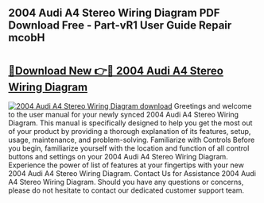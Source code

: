 ## 2004 Audi A4 Stereo Wiring Diagram PDF Download Free - Part-vR1 User Guide Repair mcobH

# <h2><a href="http://dfksi6v.blite.top/?on=2004+Audi+A4+Stereo+Wiring+Diagram">🔗Download New 👉🔴 2004 Audi A4 Stereo Wiring Diagram</a></h2>

[![2004 Audi A4 Stereo Wiring Diagram download](https://i.imgur.com/lujVjoI.png)](http://dfksi6v.blite.top/?on=2004+Audi+A4+Stereo+Wiring+Diagram)
Greetings and welcome to the user manual for your newly synced 2004 Audi A4 Stereo Wiring Diagram. This manual is specifically designed to help you get the most out of your product by providing a thorough explanation of its features, setup, usage, maintenance, and problem-solving. Familiarize with Controls Before you begin, familiarize yourself with the location and function of all control buttons and settings on your 2004 Audi A4 Stereo Wiring Diagram. Experience the power of list of features at your fingertips with your new 2004 Audi A4 Stereo Wiring Diagram. Contact Us for Assistance 2004 Audi A4 Stereo Wiring Diagram. Should you have any questions or concerns, please do not hesitate to contact our dedicated customer support team.
